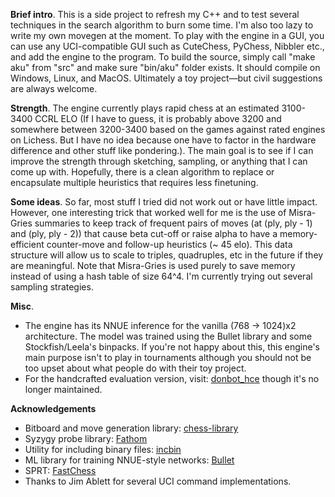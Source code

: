 **Brief intro**. This is a side project to refresh my C++ and to test several techniques in the search algorithm to burn some time. I'm also too lazy to write my own movegen at the moment. To play with the engine in a GUI, you can use any UCI-compatible GUI such as CuteChess, PyChess, Nibbler etc., and add the engine to the program. To build the source, simply call "make aku" from "src" and make sure "bin/aku" folder exists. It should compile on Windows, Linux, and MacOS. Ultimately a toy project—but civil suggestions are always welcome.

**Strength**. The engine currently plays rapid chess at an estimated 3100-3400 CCRL ELO (If I have to guess, it is probably above 3200 and somewhere between 3200-3400 based on the games against rated engines on Lichess. But I have no idea because one have to factor in the hardware difference and other stuff like pondering.). The main goal is to see if I can improve the strength through sketching, sampling, or anything that I can come up with. Hopefully, there is a clean algorithm to replace or encapsulate multiple heuristics that requires less finetuning. 

**Some ideas**. So far, most stuff I tried did not work out or have little impact. However, one interesting trick that worked well for me is the use of Misra-Gries summaries to keep track of frequent pairs of moves (at (ply, ply - 1) and (ply, ply - 2)) that cause beta cut-off or raise alpha to have a memory-efficient counter-move and follow-up heuristics (~ 45 elo). This data structure will allow us to scale to triples, quadruples, etc in the future if they are meaningful. Note that Misra-Gries is used purely to save memory instead of using a hash table of size 64^4. I'm currently trying out several sampling strategies. 

**Misc**.
- The engine has its NNUE inference for the vanilla (768 -> 1024)x2 architecture. The model was trained using the Bullet library and some Stockfish/Leela's binpacks. If you're not happy about this, this engine's main purpose isn't to play in tournaments although you should not be too upset about what people do with their toy project.
- For the handcrafted evaluation version, visit: [donbot_hce](https://github.com/hoavu-cs/donbot_hce) though it's no longer maintained.

**Acknowledgements**
- Bitboard and move generation library: [chess-library](https://github.com/Disservin/chess-library)
- Syzygy probe library: [Fathom](https://github.com/jdart1/Fathom)
- Utility for including binary files: [incbin](https://github.com/graphitemaster/incbin)
- ML library for training NNUE-style networks: [Bullet](https://github.com/graphitemaster/incbin)
- SPRT: [FastChess](https://github.com/Disservin/fastchess)
- Thanks to Jim Ablett for several UCI command implementations.





